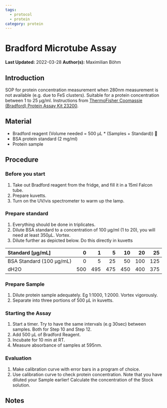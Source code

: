 ```yaml
---
tags:
  - protocol
  - protein
category: protein
---
```

# Bradford Microtube Assay
**Last Updated:** 2022-03-28
**Author(s):** Maximilian Böhm

## Introduction
SOP for protein concentration measurement when 280nm measurement is not available (e.g. due to FeS clusters). Suitable for a protein concentration between 1 to 25 µg/ml. Instructions from [ThermoFisher Coomassie (Bradford) Protein Assay Kit 23200](https://www.thermofisher.com/order/catalog/product/23200).

## Material
- Bradford reagent (Volume needed = 500 µL * (Samples + Standard)) 🧤
- BSA protein standard (2 mg/ml)
- Protein sample

## Procedure

### Before you start
1. Take out Bradford reagent from the fridge, and fill it in a 15ml Falcon tube. 
3. Prepare kuvetts. 
4. Turn on the UV/vis spectrometer to warm up the lamp.

### Prepare standard
1. Everything should be done in triplicates.
2. Dilute BSA standard to a concentration of 100 µg/ml (1 to 20), you will need at least 350µL. Vortex. 
1. Dilute further as depicted below. Do this directly in kuvetts


| Standard [µg/mL]       | 0 | 1 | 5 | 10 | 20 | 25|
| :------------- |-------------:| -----:| -----:|-----:| -----:| -----:| 
| BSA Standard (100 µg/mL)    | 0 | 5 | 25 | 50 | 100 | 125 |
| dH2O     | 500| 495 | 475 | 450 | 400 | 375|   

### Prepare Sample
1. Dilute protein sample adequately. Eg 1:1000, 1:2000. Vortex vigorously.
2. Separate into three portions of 500 µL in kuvetts.

### Starting the Assay
1. Start a timer. Try to have the same intervals (e.g 30sec) between samples. Both for Step 10 and Step 12.
2. Add 500 µL of Bradford Reagent.
3. Incubate for 10 min at RT.
4. Measure absorbance of samples at 595nm. 

### Evaluation
1. Make calibration curve with error bars in a program of choice.
2. Use calibration curve to check protein concentration. Note that you have diluted your Sample earlier! Calculate the concentration of the Stock solution.

## Notes